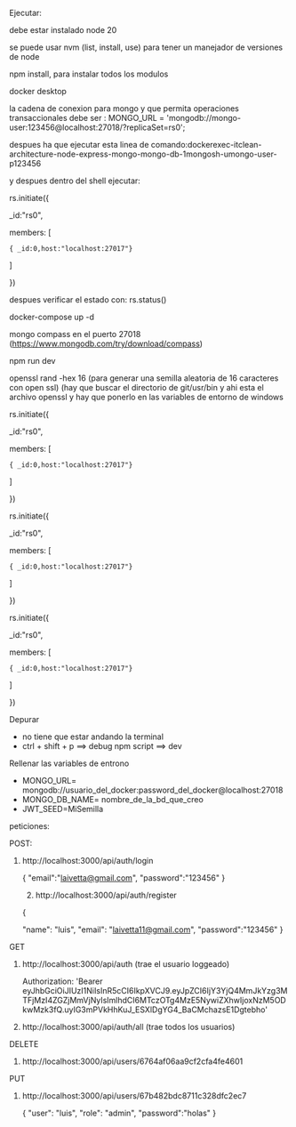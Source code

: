 Ejecutar:

debe estar instalado node 20

se puede usar nvm (list, install, use) para tener un manejador de versiones de node

npm install, para instalar todos los modulos

docker desktop

la cadena de conexion para mongo y que permita operaciones transaccionales debe ser : MONGO_URL = 'mongodb://mongo-user:123456@localhost:27018/?replicaSet=rs0';

despues ha que ejecutar esta linea de comando:dockerexec-itclean-architecture-node-express-mongo-mongo-db-1mongosh-umongo-user-p123456

y despues dentro del shell ejecutar:


rs.initiate({

  _id:"rs0",

  members: [

    { _id:0,host:"localhost:27017"}

  ]

})


despues verificar el estado con: rs.status()

docker-compose  up -d

mongo compass en el puerto 27018 (https://www.mongodb.com/try/download/compass)

npm run dev

openssl rand -hex 16 (para generar una semilla aleatoria de 16 caracteres con open ssl) (hay que buscar el directorio de git/usr/bin y ahi esta el archivo openssl y hay que ponerlo en las variables de entorno de windows

rs.initiate({

  _id:"rs0",

  members: [

    { _id:0,host:"localhost:27017"}

  ]

})

rs.initiate({

  _id:"rs0",

  members: [

    { _id:0,host:"localhost:27017"}

  ]

})

rs.initiate({

  _id:"rs0",

  members: [

    { _id:0,host:"localhost:27017"}

  ]

})

Depurar

* no tiene que estar andando la terminal
* ctrl + shift + p  ==> debug npm script  ==> dev

Rellenar las variables de entrono

* MONGO_URL= mongodb://usuario_del_docker:password_del_docker@localhost:27018
* MONGO_DB_NAME= nombre_de_la_bd_que_creo
* JWT_SEED=MiSemilla

peticiones:

POST:

1) http://localhost:3000/api/auth/login

   {
   "email":"laivetta@gmail.com",
   "password":"123456"
   }

   2. http://localhost:3000/api/auth/register

   {

   "name": "luis",
   "email": "laivetta11@gmail.com",
   "password":"123456"
   }

GET

1. http://localhost:3000/api/auth   (trae el usuario loggeado)

   Authorization: 'Bearer 		eyJhbGciOiJIUzI1NiIsInR5cCI6IkpXVCJ9.eyJpZCI6IjY3YjQ4MmJkYzg3MTFjMzI4ZGZjMmVjNyIsImlhdCI6MTczOTg4MzE5NywiZXhwIjoxNzM5ODkwMzk3fQ.uyIG3mPVkHhKuJ_ESXlDgYG4_BaCMchazsE1Dgtebho'
2. http://localhost:3000/api/auth/all  (trae todos los usuarios)

DELETE

1. http://localhost:3000/api/users/6764af06aa9cf2cfa4fe4601

PUT

1. http://localhost:3000/api/users/67b482bdc8711c328dfc2ec7

   {
   "user": "luis",
   "role": "admin",
   "password":"holas"
   }
